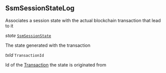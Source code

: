 

## SsmSessionStateLog  


Associates a session state with the actual blockchain transaction that lead to it

  
<article>

*state* [`SsmSessionState`](#ssmsessionstate) 

The state generated with the transaction

</article>
<article>

*txId* `TransactionId` 

Id of the [Transaction](/docs/chaincode-dsl-blockchain-content--page#transaction) the state is originated from

</article>

